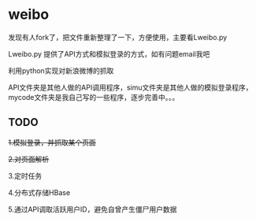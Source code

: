 weibo
=====

发现有人fork了，把文件重新整理了一下，方便使用，主要看Lweibo.py

Lweibo.py 提供了API方式和模拟登录的方式，如有问题email我吧

利用python实现对新浪微博的抓取

API文件夹是其他人做的API调用程序，simu文件夹是其他人做的模拟登录程序，mycode文件夹是我自己写的一些程序，逐步完善中。。。

## TODO

~~1.模拟登录，并抓取某个页面~~

~~2.对页面解析~~

3.定时任务

4.分布式存储HBase

5.通过API调取活跃用户ID，避免自曾产生僵尸用户数据


